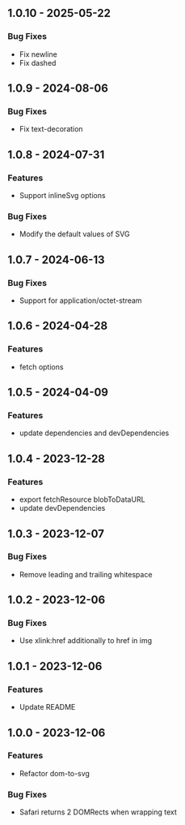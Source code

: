 ## 1.0.10 - 2025-05-22

### Bug Fixes

* Fix newline
* Fix dashed


## 1.0.9 - 2024-08-06

### Bug Fixes

* Fix text-decoration


## 1.0.8 - 2024-07-31

### Features

* Support inlineSvg options

### Bug Fixes

* Modify the default values of SVG


## 1.0.7 - 2024-06-13

### Bug Fixes

* Support for application/octet-stream


## 1.0.6 - 2024-04-28

### Features

* fetch options


## 1.0.5 - 2024-04-09

### Features

* update dependencies and devDependencies


## 1.0.4 - 2023-12-28

### Features

* export fetchResource blobToDataURL
* update devDependencies


## 1.0.3 - 2023-12-07

### Bug Fixes

* Remove leading and trailing whitespace


## 1.0.2 - 2023-12-06

### Bug Fixes

* Use xlink:href additionally to href in img


## 1.0.1 - 2023-12-06

### Features

* Update README


## 1.0.0 - 2023-12-06

### Features

* Refactor dom-to-svg

### Bug Fixes

* Safari returns 2 DOMRects when wrapping text